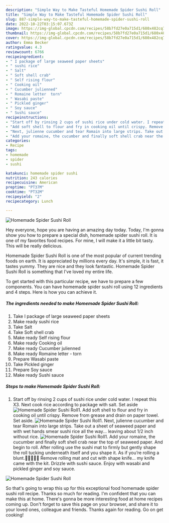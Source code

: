 ```yaml
---
description: "Simple Way to Make Tasteful Homemade Spider Sushi Roll"
title: "Simple Way to Make Tasteful Homemade Spider Sushi Roll"
slug: 887-simple-way-to-make-tasteful-homemade-spider-sushi-roll
date: 2022-10-22T03:15:07.673Z
image: https://img-global.cpcdn.com/recipes/58b7fd27e0a715d1/680x482cq70/homemade-spider-sushi-roll-recipe-main-photo.jpg
thumbnail: https://img-global.cpcdn.com/recipes/58b7fd27e0a715d1/680x482cq70/homemade-spider-sushi-roll-recipe-main-photo.jpg
cover: https://img-global.cpcdn.com/recipes/58b7fd27e0a715d1/680x482cq70/homemade-spider-sushi-roll-recipe-main-photo.jpg
author: Emma Becker
ratingvalue: 4.3
reviewcount: 6766
recipeingredient:
- " I package of large seaweed paper sheets"
- " sushi rice"
- " Salt"
- " Soft shell crab"
- " Self rising flour"
- " Cooking oil"
- " Cucumber julienned"
- " Romaine letter  torn"
- " Wasabi paste"
- " Pickled ginger"
- " Soy sauce"
- " Sushi sauce"
recipeinstructions:
- "Start off by rinsing 2 cups of sushi rice under cold water. I repeat this X3. Next cook rice according to package with salt. Set aside"
- "Add soft shell to flour and fry in cooking oil until crispy. Remove from grease and drain on paper towel. Set aside."
- "Next, julienne cucumber and tear Romain into large strips. Take out a sheet of seaweed paper and with wet hands smear sushi rice all the way... leaving about 1/2 inch without rice."
- "Add your romaine, the cucumber and finally soft shell crab near the top of seaweed paper. And begin to roll. After rolling use the sushi mat to firmly but gently shape the roll tucking underneath itself and you shape it. As if you’re rolling a blunt.🤦🏽‍♀️😛😁 Remove rolling mat and cut with shape knife... my knife came with the kit. Drizzle with sushi sauce. Enjoy with wasabi and pickled ginger and soy sauce."
categories:
- Recipe
tags:
- homemade
- spider
- sushi

katakunci: homemade spider sushi 
nutrition: 243 calories
recipecuisine: American
preptime: "PT37M"
cooktime: "PT32M"
recipeyield: "2"
recipecategory: Lunch

---
```



![Homemade Spider Sushi Roll](https://img-global.cpcdn.com/recipes/58b7fd27e0a715d1/680x482cq70/homemade-spider-sushi-roll-recipe-main-photo.jpg)

Hey everyone, hope you are having an amazing day today. Today, I'm gonna show you how to prepare a special dish, homemade spider sushi roll. It is one of my favorites food recipes. For mine, I will make it a little bit tasty. This will be really delicious.



Homemade Spider Sushi Roll is one of the most popular of current trending foods on earth. It is appreciated by millions every day. It's simple, it is fast, it tastes yummy. They are nice and they look fantastic. Homemade Spider Sushi Roll is something that I've loved my entire life.


To get started with this particular recipe, we have to prepare a few components. You can have homemade spider sushi roll using 12 ingredients and 4 steps. Here is how you can achieve it.

<!--inarticleads1-->

##### The ingredients needed to make Homemade Spider Sushi Roll:

1. Take  I package of large seaweed paper sheets
1. Make ready  sushi rice
1. Take  Salt
1. Take  Soft shell crab
1. Make ready  Self rising flour
1. Make ready  Cooking oil
1. Make ready  Cucumber julienned
1. Make ready  Romaine letter - torn
1. Prepare  Wasabi paste
1. Take  Pickled ginger
1. Prepare  Soy sauce
1. Make ready  Sushi sauce




<!--inarticleads2-->

##### Steps to make Homemade Spider Sushi Roll:

1. Start off by rinsing 2 cups of sushi rice under cold water. I repeat this X3. Next cook rice according to package with salt. Set aside
<img src="//assets-global.cpcdn.com/assets/icons/button_play-2c75c40dde080a61004c1f40b05d8f140eaff45d7e9e6481dc71c63d2e7c4909.png" alt="Homemade Spider Sushi Roll">1. Add soft shell to flour and fry in cooking oil until crispy. Remove from grease and drain on paper towel. Set aside.
<img src="//assets-global.cpcdn.com/assets/icons/button_play-2c75c40dde080a61004c1f40b05d8f140eaff45d7e9e6481dc71c63d2e7c4909.png" alt="Homemade Spider Sushi Roll">1. Next, julienne cucumber and tear Romain into large strips. Take out a sheet of seaweed paper and with wet hands smear sushi rice all the way... leaving about 1/2 inch without rice.
<img src="//assets-global.cpcdn.com/assets/icons/button_play-2c75c40dde080a61004c1f40b05d8f140eaff45d7e9e6481dc71c63d2e7c4909.png" alt="Homemade Spider Sushi Roll">1. Add your romaine, the cucumber and finally soft shell crab near the top of seaweed paper. And begin to roll. After rolling use the sushi mat to firmly but gently shape the roll tucking underneath itself and you shape it. As if you’re rolling a blunt.🤦🏽‍♀️😛😁 Remove rolling mat and cut with shape knife... my knife came with the kit. Drizzle with sushi sauce. Enjoy with wasabi and pickled ginger and soy sauce.
<img src="//assets-global.cpcdn.com/assets/icons/button_play-2c75c40dde080a61004c1f40b05d8f140eaff45d7e9e6481dc71c63d2e7c4909.png" alt="Homemade Spider Sushi Roll">



So that's going to wrap this up for this exceptional food homemade spider sushi roll recipe. Thanks so much for reading. I'm confident that you can make this at home. There's gonna be more interesting food at home recipes coming up. Don't forget to save this page on your browser, and share it to your loved ones, colleague and friends. Thanks again for reading. Go on get cooking!
